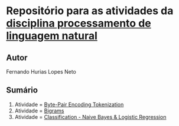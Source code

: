 # Repositório para as atividades da [disciplina processamento de linguagem natural](https://github.com/thiagodepaulo/nlp) 

## Autor
Fernando Hurias Lopes Neto

## Sumário 

1. Atividade = [Byte-Pair Encoding Tokenization](https://github.com/euhurias/Disciplina_NLP/tree/main/Atv_1)
2. Atividade = [Bigrams](https://github.com/euhurias/Disciplina_NLP/tree/main/Atv_2)
3. Atividade = [Classification - Naive Bayes & Logistic Regression](https://github.com/euhurias/Disciplina_NLP/tree/main/Atv_3)